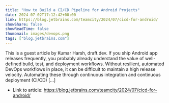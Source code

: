 ```yaml
---
title: "How to Build a CI/CD Pipeline for Android Projects"
date: 2024-07-02T17:12:42+00:00
link: https://blog.jetbrains.com/teamcity/2024/07/cicd-for-android/
showShare: false
showReadTime: false
thumbnail: images/devops.png
tags: ["blog.jetbrains.com"]
---
```

This is a guest article by Kumar Harsh, draft.dev. If you ship Android app releases frequently, you probably already understand the value of well-defined build, test, and deployment workflows. Without resilient, automated DevOps workflows in place, it can be difficult to maintain a high release velocity. Automating these through continuous integration and continuous deployment (CI/CD) […]

- Link to article: https://blog.jetbrains.com/teamcity/2024/07/cicd-for-android/